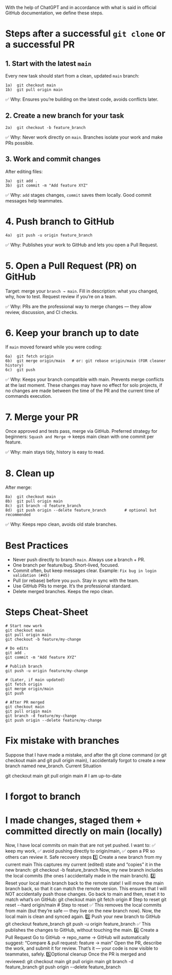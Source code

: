With the help of ChatGPT and in accordance with what is said in official GitHub documentation, we define these steps.

# Steps after a successful `git clone` or a successful PR

## 1. Start with the latest `main`

Every new task should start from a clean, updated `main` branch:

```
1a)  git checkout main
1b)  git pull origin main
```

✅ Why: Ensures you’re building on the latest code, avoids conflicts later.

## 2. Create a new branch for your task

```
2a)  git checkout -b feature_branch
```

✅ Why: Never work directly on `main`. Branches isolate your work and make PRs possible.

## 3. Work and commit changes

After editing files:

```
3a)  git add .
3b)  git commit -m "Add feature XYZ"
```

✅ Why: `add` stages changes, `commit` saves them locally. Good commit messages help teammates.

# 4. Push branch to GitHub

```
4a)  git push -u origin feature_branch
```

✅ Why: Publishes your work to GitHub and lets you open a Pull Request.

# 5. Open a Pull Request (PR) on GitHub

Target: merge your `branch → main`. Fill in description: what you changed, why, how to test. Request review if you’re on a team.

✅ Why: PRs are the professional way to merge changes — they allow review, discussion, and CI checks.

# 6. Keep your branch up to date

If `main` moved forward while you were coding:

```
6a)  git fetch origin
6b)  git merge origin/main   # or: git rebase origin/main (FOR cleaner history)
6c)  git push
```

✅ Why: Keeps your branch compatible with main. Prevents merge conflicts at the last moment. These changes may have no effect for solo projects, if no changes are made between the time of the PR and the current time of commands execution.

# 7. Merge your PR

Once approved and tests pass, merge via GitHub. Preferred strategy for beginners: `Squash and Merge` → keeps main clean with one commit per feature.

✅ Why: main stays tidy, history is easy to read.

# 8. Clean up

After merge:

```
8a)  git checkout main
8b)  git pull origin main
8c)  git branch -d feature_branch
8d)  git push origin --delete feature_branch        # optional but recommended
```

✅ Why: Keeps repo clean, avoids old stale branches.

# Best Practices

* Never push directly to branch `main`. Always use a branch + PR.
* One branch per feature/bug. Short-lived, focused.
* Commit often, but keep messages clear. Example: `Fix bug in login validation (#45)`
* Pull (or rebase) before you `push`. Stay in sync with the team.
* Use GitHub PRs to merge. It’s the professional standard.
* Delete merged branches. Keeps the repo clean.

# Steps Cheat-Sheet

```
# Start new work
git checkout main
git pull origin main
git checkout -b feature/my-change

# Do edits
git add .
git commit -m "Add feature XYZ"

# Publish branch
git push -u origin feature/my-change

# (Later, if main updated)
git fetch origin
git merge origin/main
git push

# After PR merged
git checkout main
git pull origin main
git branch -d feature/my-change
git push origin --delete feature/my-change
```

# Fix mistake with branches

Suppose that I have made a mistake, and after the git clone command (or git checkout main and git pull origin main), I accidentally forgot to create a new branch named new_branch. 
Current Situation

git checkout main
git pull origin main   		# I am up-to-date
# I forgot to branch
# I made changes, staged them + committed directly on main (locally)

Now, I have local commits on main that are not yet pushed. I want to:
 ✅ keep my work,
 ✅ avoid pushing directly to origin/main,
 ✅ open a PR so others can review it.
Safe recovery steps
1️⃣ Create a new branch from my current main
This captures my current (edited) state and “copies” it in the new branch:
git checkout -b feature_branch
Now, my new branch includes the local commits (the ones I accidentally made in the main branch).
2️⃣ Reset your local main branch back to the remote state!
I will move the main branch back, so that it can match the remote version. This ensures that I will NOT accidentally push those changes.
Go back to main and then, reset it to match what’s on GitHub:
git checkout main
git fetch origin					# Step to reset
git reset --hard origin/main		# Step to reset
✅ This removes the local commits from main (but they’re safe — they live on the new branch now).  Now, the local main is clean and synced again.
3️⃣ Push your new branch to GitHub
git checkout feature_branch
git push -u origin feature_branch
✅ This publishes the changes to GitHub, without touching the main.
4️⃣ Create a Pull Request
Go to GitHub → repo_name → GitHub will automatically suggest:
“Compare & pull request: feature → main”
Open the PR, describe the work, and submit it for review.
 That’s it — your code is now visible to teammates, safely.
5️⃣Optional cleanup
Once the PR is merged and reviewed:
git checkout main
git pull origin main
git branch -d feature_branch
git push origin --delete feature_branch


